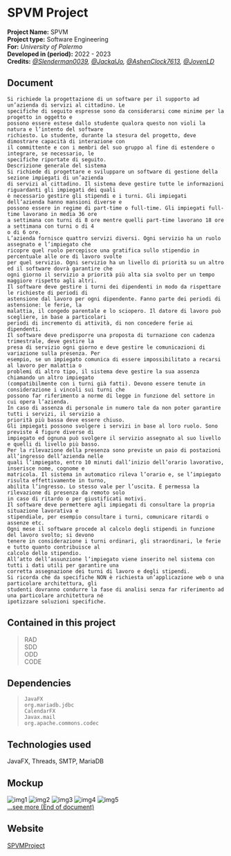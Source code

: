# SPVM Project

__Project Name:__ SPVM <br>
__Project type:__ Software Engineering <br>
__For:__ *University of Palermo* <br>
__Developed in (period):__ 2022 - 2023 <br>
__Credits:__ *[@Slenderman0039](https://github.com/Slenderman0039), [@JackalJo](https://github.com/jackaljo), [@AshenClock7613](https://github.com/AshenClock7613), [@JovenLD](https://github.com/JovenLD)* <br>

## Document
```
Si richiede la progettazione di un software per il supporto ad un’azienda di servizi al cittadino. Le
specifiche di seguito espresse sono da considerarsi come minime per la progetto in oggetto e
possono essere estese dallo studente qualora questo non violi la natura e l’intento del software
richiesto. Lo studente, durante la stesura del progetto, deve dimostrare capacità di interazione con
il committente e con i membri del suo gruppo al fine di estendere o integrare, se necessario, le
specifiche riportate di seguito.
Descrizione generale del sistema
Si richiede di progettare e sviluppare un software di gestione della sezione impiegati di un’azienda
di servizi al cittadino. Il sistema deve gestire tutte le informazioni riguardanti gli impiegati dei quali
è necessario gestire gli stipendi e i turni. Gli impiegati dell’azienda hanno mansioni diverse e
possono essere in regime di part-time o full-time. Gli impiegati full-time lavorano in media 36 ore
a settimana con turni di 8 ore mentre quelli part-time lavorano 18 ore a settimana con turni o di 4
o di 6 ore.
L’azienda fornisce quattro servizi diversi. Ogni servizio ha un ruolo assegnato e l’impiegato che
ricopre quel ruolo percepisce una gratifica sullo stipendio in percentuale alle ore di lavoro svolte
per quel servizio. Ogni servizio ha un livello di priorità su un altro ed il software dovrà garantire che
ogni giorno il servizio a priorità più alta sia svolto per un tempo maggiore rispetto agli altri.
Il software deve gestire i turni dei dipendenti in modo da rispettare le richieste di periodi di
astensione dal lavoro per ogni dipendente. Fanno parte dei periodi di astensione: le ferie, la
malattia, il congedo parentale e lo sciopero. Il datore di lavoro può scegliere, in base a particolari
periodi di incremento di attività, di non concedere ferie ai dipendenti.
Il software deve predisporre una proposta di turnazione con cadenza trimestrale, deve gestire la
presa di servizio ogni giorno e deve gestire le comunicazioni di variazione sulla presenza. Per
esempio, se un impiegato comunica di essere impossibilitato a recarsi al lavoro per malattia o
problemi di altro tipo, il sistema deve gestire la sua assenza chiamando un altro impiegato
(compatibilmente con i turni già fatti). Devono essere tenute in considerazione i vincoli sui turni che
possono far riferimento a norme di legge in funzione del settore in cui opera l’azienda.
In caso di assenza di personale in numero tale da non poter garantire tutti i servizi, il servizio a
priorità più bassa deve essere chiuso.
Gli impiegati possono svolgere i servizi in base al loro ruolo. Sono previste 4 figure diverse di
impiegato ed ognuna può svolgere il servizio assegnato al suo livello e quelli di livello più basso.
Per la rilevazione della presenza sono previste un paio di postazioni all’ingresso dell’azienda nelle
quali l’impiegato, entro 10 minuti dall’inizio dell’orario lavorativo, inserisce nome, cognome e
matricola. Il sistema in automatico rileva l’orario e, se l’impiegato risulta effettivamente in turno,
abilita l’ingresso. Lo stesso vale per l’uscita. È permessa la rilevazione di presenza da remoto solo
in caso di ritardo o per giustificati motivi.
Il software deve permettere agli impiegati di consultare la propria situazione lavorativa e
stipendiale, per esempio consultare i turni, comunicare ritardi o assenze etc.
Ogni mese il software procede al calcolo degli stipendi in funzione del lavoro svolto; si devono
tenere in considerazione i turni ordinari, gli straordinari, le ferie e tutto quanto contribuisce al
calcolo dello stipendio.
All’atto dell’assunzione l’impiegato viene inserito nel sistema con tutti i dati utili per garantire una
corretta assegnazione dei turni di lavoro e degli stipendi.
Si ricorda che da specifiche NON è richiesta un’applicazione web o una particolare architettura, gli
studenti dovranno condurre la fase di analisi senza far riferimento ad una particolare architettura né
ipotizzare soluzioni specifiche.
```
## Contained in this project
> RAD <br>
> SDD <br>
> ODD <br>
> CODE <br>

## Dependencies<br>
> ```JavaFX``` <br>
> ```org.mariadb.jdbc``` <br>
> ```CalendarFX``` <br>
> ```Javax.mail``` <br>
> ```org.apache.commons.codec``` <br>


## Technologies used
JavaFX, Threads, SMTP, MariaDB

## Mockup
![img1](https://github.com/Slenderman0039/SPVMProject/blob/main/mockup/Autenticazione.JPG?raw=true)
![img2](https://github.com/Slenderman0039/SPVMProject/blob/main/mockup/Dashboard_Impiegato.JPG?raw=true)
![img3](https://github.com/Slenderman0039/SPVMProject/blob/main/mockup/Dashboard_Amministratore.JPG?raw=true)
![img4](https://github.com/Slenderman0039/SPVMProject/blob/main/mockup/Turni.JPG?raw=true)
![img5](https://github.com/Slenderman0039/SPVMProject/blob/main/mockup/ClickTurni.png?raw=true)
<br>
[...see more (End of document)](https://github.com/Slenderman0039/SPVMProject/blob/main/RAD.pdf) 

## Website
[SPVMProject](https://spvmproject.github.io/)
